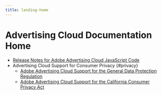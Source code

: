 ```yaml
---
title: landing-home
---
```


# Advertising Cloud Documentation Home

+ [Release Notes for Adobe Advertising Cloud JavaScript Code](release-notes-js.md)
+ Advertising Cloud Support for Consumer Privacy {#privacy}
  + [Adobe Advertising Cloud Support for the General Data Protection Regulation](ad-cloud-gdpr.md)
  + [Adobe Advertising Cloud Support for the California Consumer Privacy Act](ad-cloud-ccpa.md)
